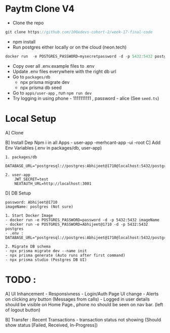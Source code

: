 # Paytm Clone V4

- Clone the repo

```jsx
git clone https://github.com/100xdevs-cohort-2/week-17-final-code
```

- npm install
- Run postgres either locally or on the cloud (neon.tech)

```jsx
docker run  -e POSTGRES_PASSWORD=mysecretpassword -d -p 5432:5432 postgres
```

- Copy over all .env.example files to .env
- Update .env files everywhere with the right db url
- Go to `packages/db`
    - npx prisma migrate dev
    - npx prisma db seed
- Go to `apps/user-app` , run `npm run dev`
- Try logging in using phone - 1111111111 , password - alice (See `seed.ts`)



# Local Setup

A] Clone 

B] Install Dep
    Npm i in all Apps
        - user-app
        -merhcant-app
        -ui
        -root
C] Add Env Variables (.env in packages/db, user-app)

    1. packages/db
        DATABASE_URL="postgresql://postgres:Abhijeet@1710@localhost:5432/postgres"

    2. user-app
        JWT_SECRET=test
        NEXTAUTH_URL=http://localhost:3001

D] DB Setup

    password: Abhijeet@1710
    imageName: postgres (Not sure)

    1. Start Docker Image
    - docker run -e POSTGRES_PASSWORD=password -d -p 5432:5432 imageName
    - docker run -e POSTGRES_PASSWORD=Abhijeet@1710 -d -p 5432:5432 postgres
    - .env : DATABASE_URL="postgresql://postgres:Abhijeet@1710@localhost:5432/postgres"

    2. Migrate DB schema
    - npx prisma migrate dev --name init
    - npx prisma generate (Auto runs after first command)
    - npx prisma studio (Postgres DB UI)


# TODO :

A] UI Inhancement
    - Responsivness
    - Login/Auth Page UI change
    - Alerts on clicking any button (Messages from calls)
    - Logged in user details should be visible on Home Page., phone no should be seen on nav bar. (left of logout button)

B] Transfer : Recent Transactions
    - transaction status not showing (Should show status [Failed, Received, In-Progress])